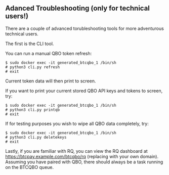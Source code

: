 <h2>Adanced Troubleshooting (only for technical users!)</h2>

There are a couple of advanced torubleshooting tools for more adventurous technical users.

The first is the CLI tool.

You can run a manual QBO token refresh:
```
$ sudo docker exec -it generated_btcqbo_1 /bin/sh
# python3 cli.py refresh
# exit
```
Current token data will then print to screen.

If you want to print your current stored QBO API keys and tokens to screen, try:
```
$ sudo docker exec -it generated_btcqbo_1 /bin/sh
# python3 cli.py printqb
# exit
```

If for testing purposes you wish to wipe all QBO data completely, try:
```
$ sudo docker exec -it generated_btcqbo_1 /bin/sh
# python3 cli.py deletekeys
# exit
```

Lastly, if you are familiar with RQ, you can view the RQ dashboard at https://btcpay.example.com/btcqbo/rq (replacing with your own domain). Assuming you have paired with QBO, there should always be a task running on the BTCQBO queue.
